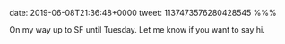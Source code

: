 date: 2019-06-08T21:36:48+0000
tweet: 1137473576280428545
%%%

On my way up to SF until Tuesday. Let me know if you want to say hi.
